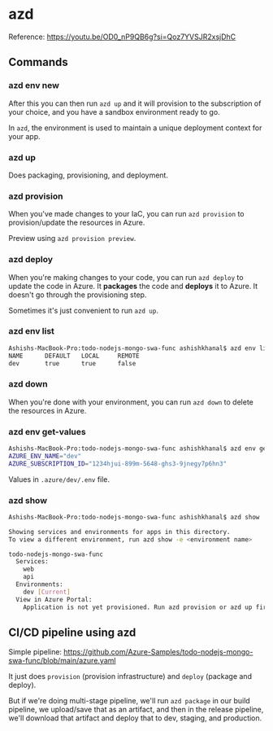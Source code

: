 # azd
Reference: https://youtu.be/OD0_nP9QB6g?si=Qoz7YVSJR2xsjDhC

## Commands
### azd env new <env-name>
After this you can then run `azd up` and it will provision to the subscription of your choice, and you have
a sandbox environment ready to go.

In `azd`, the environment is used to maintain a unique deployment context for your app.

### azd up
Does packaging, provisioning, and deployment.

### azd provision
When you've made changes to your IaC, you can run `azd provision` to provision/update the resources in Azure.

Preview using `azd provision preview`.

### azd deploy
When you're making changes to your code, you can run `azd deploy` to update the code in Azure.
It **packages** the code and **deploys** it to Azure. It doesn't go through the provisioning step.

Sometimes it's just convenient to run `azd up`.

### azd env list
```bash
Ashishs-MacBook-Pro:todo-nodejs-mongo-swa-func ashishkhanal$ azd env list
NAME      DEFAULT   LOCAL     REMOTE
dev       true      true      false
```

### azd down
When you're done with your environment, you can run `azd down` to delete the resources in Azure.

### azd env get-values
```bash
Ashishs-MacBook-Pro:todo-nodejs-mongo-swa-func ashishkhanal$ azd env get-values
AZURE_ENV_NAME="dev"
AZURE_SUBSCRIPTION_ID="1234hjui-899m-5648-ghs3-9jnegy7p6hn3"
```
Values in `.azure/dev/.env` file.

### azd show
```bash
Ashishs-MacBook-Pro:todo-nodejs-mongo-swa-func ashishkhanal$ azd show

Showing services and environments for apps in this directory.
To view a different environment, run azd show -e <environment name>

todo-nodejs-mongo-swa-func
  Services:
    web  
    api  
  Environments:
    dev [Current]
  View in Azure Portal:
    Application is not yet provisioned. Run azd provision or azd up first.
```

## CI/CD pipeline using azd
Simple pipeline:
https://github.com/Azure-Samples/todo-nodejs-mongo-swa-func/blob/main/azure.yaml

It just does `provision` (provision infrastructure) and `deploy` (package and deploy).

But if we're doing multi-stage pipeline, we'll run `azd package` in our build pipeline, we upload/save that as
an artifact, and then in the release pipeline, we'll download that artifact and deploy that to dev,
staging, and production.
